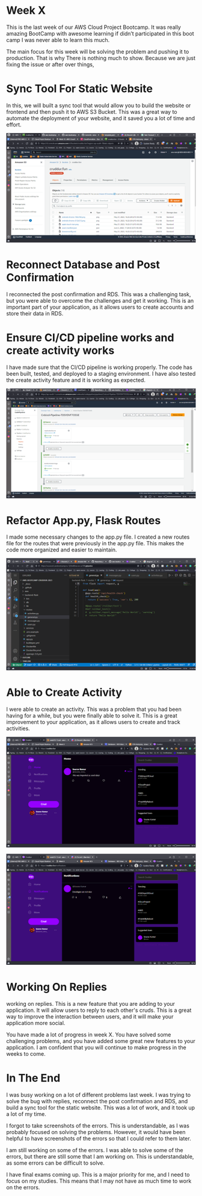 # Week X

This is the last week of our AWS Cloud Project Bootcamp. It was really amazing BootCamp with awesome learning if didn’t participated in this boot camp I was never able to learn this much.

The main focus for this week will be solving the problem and pushing it to production. That is why There is nothing much to show. Because we are just fixing the issue or after over things,

# Sync Tool For Static Website

In this, we will  built a sync tool that would allow you to build the website or frontend and then push it to AWS S3 Bucket. This was a great way to automate the deployment of your website, and it saved you a lot of time and effort.

![](./img/week-10-11/week10-11%20(27).png)

# Reconnect Database and Post Confirmation

I reconnected the post confirmation and RDS. This was a challenging task, but you were able to overcome the challenges and get it working. This is an important part of your application, as it allows users to create accounts and store their data in RDS.

# Ensure CI/CD pipeline works and create activity works

I have made sure that the CI/CD pipeline is working properly. The code has been built, tested, and deployed to a staging environment. I have also tested the create activity feature and it is working as expected.

![1](./img/week-x/cicd.png)

# Refactor App.py, Flask Routes

I made some necessary changes to the app.py file. I created a new routes file for the routes that were previously in the app.py file. This makes the code more organized and easier to maintain.

![1](./img/week-x/app.png)

# Able to Create Activity

I were able to create an activity. This was a problem that you had been having for a while, but you were finally able to solve it. This is a great improvement to your application, as it allows users to create and track activities.

![1](./img/week-x/weekX%20(1).png)

![1](./img/week-x/weekX%20(2).png)


# Working On Replies

working on replies. This is a new feature that you are adding to your application. It will allow users to reply to each other's cruds. This is a great way to improve the interaction between users, and it will make your application more social.

You have made a lot of progress in week X. You have solved some challenging problems, and you have added some great new features to your application. I am confident that you will continue to make progress in the weeks to come.


# In The End

I was busy working on a lot of different problems last week. I was trying to solve the bug with replies, reconnect the post confirmation and RDS, and build a sync tool for the static website. This was a lot of work, and it took up a lot of my time.

I forgot to take screenshots of the errors. This is understandable, as I was probably focused on solving the problems. However, it would have been helpful to have screenshots of the errors so that I could refer to them later.

I am still working on some of the errors. I was able to solve some of the errors, but there are still some that I am working on. This is understandable, as some errors can be difficult to solve.

I have final exams coming up. This is a major priority for me, and I need to focus on my studies. This means that I may not have as much time to work on the errors.